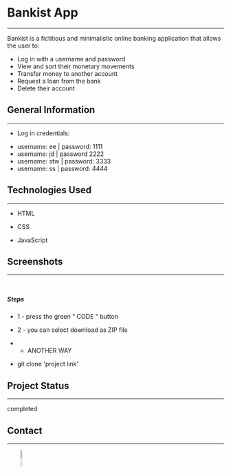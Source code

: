 <h1>Bankist App</h1>
<hr><p>Bankist is a fictitious and minimalistic online banking application that allows the user to:</p>
<ul>
<li>Log in with a username and password</li>
<li>View and sort their monetary movements</li>
<li>Transfer money to another account</li>
<li>Request a loan from the bank</li>
<li>Delete their account</li>
</ul><h2>General Information</h2>
<hr><ul>
<li>Log in credentials:</li>
</ul>
<ul>
<li>username: ee | password: 1111</li>
<li>username: jd | password 2222</li>
<li>username: stw | password: 3333</li>
<li>username: ss | password: 4444</li>
</ul><h2>Technologies Used</h2>
<hr><ul>
<li>HTML</li>
</ul><ul>
<li>CSS</li>
</ul><ul>
<li>JavaScript</li>
</ul><h2>Screenshots</h2>
<hr><p><img src="https://i.im.ge/2022/09/13/1MpkqJ.banks.png" alt=""></p><p><img src="https://i.im.ge/2022/09/13/1MpvFz.banks2.png" alt=""></p><h5>Steps</h5><ul>
<li>1 - press the green " CODE " button</li>
</ul><ul>
<li>2 - you can select download as ZIP file</li>
</ul><ul>
<li>
<ul>
<li>ANOTHER WAY</li>
</ul>
</li>
</ul><ul>
<li>git clone 'project link'</li>
</ul><h2>Project Status</h2>
<hr><p>completed</p><h2>Contact</h2>
<hr><p><span style="margin-right: 30px;"></span><a href="0x3brvh1m"><img target="_blank" src="https://cdn.jsdelivr.net/gh/devicons/devicon/icons/facebook/facebook-original.svg" style="width: 10%;"></a></p>
